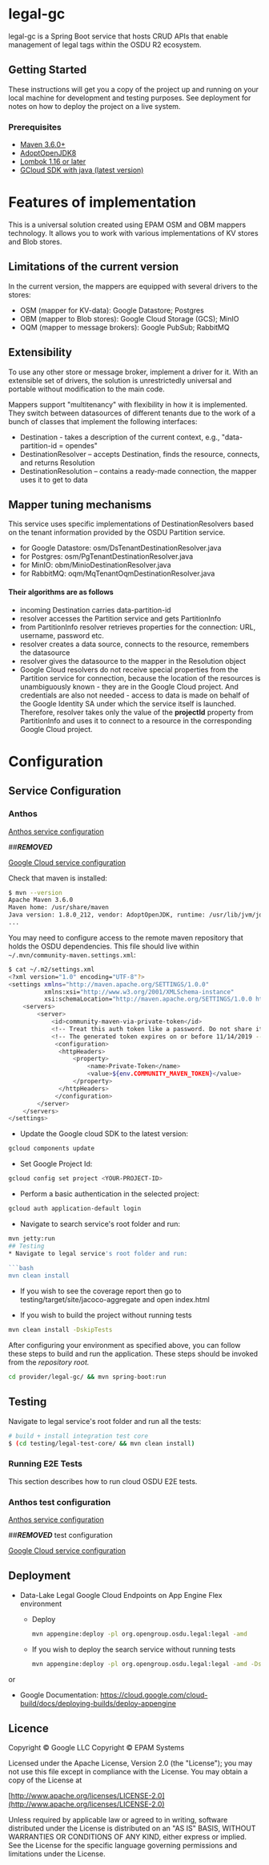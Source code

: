 # legal-gc

legal-gc is a Spring Boot service that hosts CRUD APIs that enable management of legal tags within the OSDU R2 ecosystem.

## Getting Started

These instructions will get you a copy of the project up and running on your local machine for development and testing purposes. See deployment for notes on how to deploy the project on a live system.

### Prerequisites

- [Maven 3.6.0+](https://maven.apache.org/download.cgi)
- [AdoptOpenJDK8](https://adoptopenjdk.net/)
- [Lombok 1.16 or later](https://projectlombok.org/setup/maven)
- [GCloud SDK with java (latest version)](https://cloud.google.com/sdk/docs/install)

# Features of implementation

This is a universal solution created using EPAM OSM and OBM mappers technology.
It allows you to work with various implementations of KV stores and Blob stores.

## Limitations of the current version

In the current version, the mappers are equipped with several drivers to the stores:

- OSM (mapper for KV-data): Google Datastore; Postgres
- OBM (mapper to Blob stores): Google Cloud Storage (GCS); MinIO
- OQM (mapper to message brokers): Google PubSub; RabbitMQ

## Extensibility

To use any other store or message broker, implement a driver for it. With an extensible set of drivers, the solution is unrestrictedly universal and portable without modification to the main code.

Mappers support "multitenancy" with flexibility in how it is implemented.
They switch between datasources of different tenants due to the work of a bunch of classes that implement the following interfaces:

- Destination - takes a description of the current context, e.g., "data-partition-id = opendes"
- DestinationResolver – accepts Destination, finds the resource, connects, and returns Resolution
- DestinationResolution – contains a ready-made connection, the mapper uses it to get to data

## Mapper tuning mechanisms

This service uses specific implementations of DestinationResolvers based on the tenant information provided by the OSDU Partition service.

- for Google Datastore: osm/DsTenantDestinationResolver.java
- for Postgres: osm/PgTenantDestinationResolver.java
- for MinIO: obm/MinioDestinationResolver.java
- for RabbitMQ: oqm/MqTenantOqmDestinationResolver.java

#### Their algorithms are as follows

- incoming Destination carries data-partition-id
- resolver accesses the Partition service and gets PartitionInfo
- from PartitionInfo resolver retrieves properties for the connection: URL, username, password etc.
- resolver creates a data source, connects to the resource, remembers the datasource
- resolver gives the datasource to the mapper in the Resolution object
- Google Cloud resolvers do not receive special properties from the Partition service for connection,
  because the location of the resources is unambiguously known - they are in the Google Cloud project.
  And credentials are also not needed - access to data is made on behalf of the Google Identity SA
  under which the service itself is launched. Therefore, resolver takes only
  the value of the **projectId** property from PartitionInfo and uses it to connect to a resource
  in the corresponding Google Cloud project.

# Configuration

## Service Configuration

### Anthos

[Anthos service configuration](docs/anthos/README.md)

##***REMOVED***

[Google Cloud service configuration](docs/google_cloud/README.md)

Check that maven is installed:

```bash
$ mvn --version
Apache Maven 3.6.0
Maven home: /usr/share/maven
Java version: 1.8.0_212, vendor: AdoptOpenJDK, runtime: /usr/lib/jvm/jdk8u212-b04/jre
...
```

You may need to configure access to the remote maven repository that holds the OSDU dependencies. This file should live within `~/.mvn/community-maven.settings.xml`:

```bash
$ cat ~/.m2/settings.xml
<?xml version="1.0" encoding="UTF-8"?>
<settings xmlns="http://maven.apache.org/SETTINGS/1.0.0"
          xmlns:xsi="http://www.w3.org/2001/XMLSchema-instance"
          xsi:schemaLocation="http://maven.apache.org/SETTINGS/1.0.0 http://maven.apache.org/xsd/settings-1.0.0.xsd">
    <servers>
        <server>
            <id>community-maven-via-private-token</id>
            <!-- Treat this auth token like a password. Do not share it with anyone, including Microsoft support. -->
            <!-- The generated token expires on or before 11/14/2019 -->
             <configuration>
              <httpHeaders>
                  <property>
                      <name>Private-Token</name>
                      <value>${env.COMMUNITY_MAVEN_TOKEN}</value>
                  </property>
              </httpHeaders>
             </configuration>
        </server>
    </servers>
</settings>
```

- Update the Google cloud SDK to the latest version:

```bash
gcloud components update
```

- Set Google Project Id:

```bash
gcloud config set project <YOUR-PROJECT-ID>
```

- Perform a basic authentication in the selected project:

```bash
gcloud auth application-default login
```

- Navigate to search service's root folder and run:

```bash
mvn jetty:run
## Testing
* Navigate to legal service's root folder and run:
 
```bash
mvn clean install   
```

- If you wish to see the coverage report then go to testing/target/site/jacoco-aggregate and open index.html

- If you wish to build the project without running tests

```bash
mvn clean install -DskipTests
```

After configuring your environment as specified above, you can follow these steps to build and run the application. These steps should be invoked from the *repository root.*

```bash
cd provider/legal-gc/ && mvn spring-boot:run
```

## Testing

Navigate to legal service's root folder and run all the tests:

```bash
# build + install integration test core
$ (cd testing/legal-test-core/ && mvn clean install)
```

### Running E2E Tests

This section describes how to run cloud OSDU E2E tests.

### Anthos test configuration

[Anthos service configuration](docs/anthos/README.md)

##***REMOVED*** test configuration

[Google Cloud service configuration](docs/google_cloud/README.md)

## Deployment

- Data-Lake Legal Google Cloud Endpoints on App Engine Flex environment
  - Deploy

    ```sh
    mvn appengine:deploy -pl org.opengroup.osdu.legal:legal -amd
    ```

  - If you wish to deploy the search service without running tests

    ```sh
    mvn appengine:deploy -pl org.opengroup.osdu.legal:legal -amd -DskipTests
    ```

or

- Google Documentation: <https://cloud.google.com/cloud-build/docs/deploying-builds/deploy-appengine>

## Licence

Copyright © Google LLC
Copyright © EPAM Systems

Licensed under the Apache License, Version 2.0 (the "License");
you may not use this file except in compliance with the License.
You may obtain a copy of the License at

[http://www.apache.org/licenses/LICENSE-2.0](http://www.apache.org/licenses/LICENSE-2.0)

Unless required by applicable law or agreed to in writing, software
distributed under the License is distributed on an "AS IS" BASIS,
WITHOUT WARRANTIES OR CONDITIONS OF ANY KIND, either express or implied.
See the License for the specific language governing permissions and
limitations under the License.
